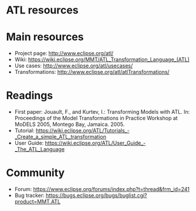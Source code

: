 # ATL resources

# Main resources

* Project page: http://www.eclipse.org/atl/
* Wiki: https://wiki.eclipse.org/MMT/ATL_Transformation_Language_(ATL)
* Use cases: http://www.eclipse.org/atl/usecases/
* Transformations: http://www.eclipse.org/atl/atlTransformations/

# Readings

* First paper: Jouault, F., and Kurtev, I.: Transforming Models with ATL. In: Proceedings of the Model Transformations in Practice Workshop at MoDELS 2005, Montego Bay, Jamaica. 2005.
* Tutorial: https://wiki.eclipse.org/ATL/Tutorials_-_Create_a_simple_ATL_transformation
* User Guide: https://wiki.eclipse.org/ATL/User_Guide_-_The_ATL_Language

# Community

* Forum: https://www.eclipse.org/forums/index.php?t=thread&frm_id=241
* Bug tracker: https://bugs.eclipse.org/bugs/buglist.cgi?product=MMT.ATL
